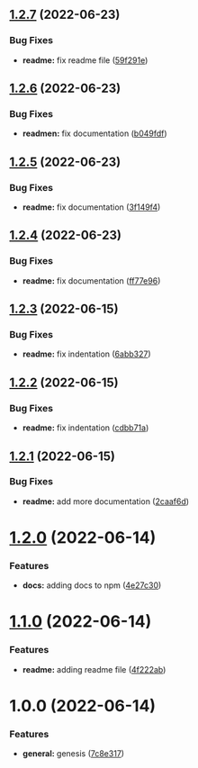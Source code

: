 ## [1.2.7](https://github.com/logeek-io/onvo-pay-js-sdk/compare/v1.2.6...v1.2.7) (2022-06-23)


### Bug Fixes

* **readme:** fix readme file ([59f291e](https://github.com/logeek-io/onvo-pay-js-sdk/commit/59f291e4c65e814ad687299937b64d2a136c7834))

## [1.2.6](https://github.com/logeek-io/onvo-pay-js-sdk/compare/v1.2.5...v1.2.6) (2022-06-23)


### Bug Fixes

* **readmen:** fix documentation ([b049fdf](https://github.com/logeek-io/onvo-pay-js-sdk/commit/b049fdf3a4a3efcf9f05d7c12f76c7e0de9fc5af))

## [1.2.5](https://github.com/logeek-io/onvo-pay-js-sdk/compare/v1.2.4...v1.2.5) (2022-06-23)


### Bug Fixes

* **readme:** fix documentation ([3f149f4](https://github.com/logeek-io/onvo-pay-js-sdk/commit/3f149f44dabb43487ffee167b809d1296fd86d00))

## [1.2.4](https://github.com/logeek-io/onvo-pay-js-sdk/compare/v1.2.3...v1.2.4) (2022-06-23)


### Bug Fixes

* **readme:** fix documentation ([ff77e96](https://github.com/logeek-io/onvo-pay-js-sdk/commit/ff77e9633d80d9e13bbbfcc53685c7939fae927c))

## [1.2.3](https://github.com/logeek-io/onvo-pay-js-sdk/compare/v1.2.2...v1.2.3) (2022-06-15)


### Bug Fixes

* **readme:** fix indentation ([6abb327](https://github.com/logeek-io/onvo-pay-js-sdk/commit/6abb327ffa10590c4a2db2773adf6fab4476ca03))

## [1.2.2](https://github.com/logeek-io/onvo-pay-js-sdk/compare/v1.2.1...v1.2.2) (2022-06-15)


### Bug Fixes

* **readme:** fix indentation ([cdbb71a](https://github.com/logeek-io/onvo-pay-js-sdk/commit/cdbb71a34c65ed91f58f7df2d2e5fd04a2abeb10))

## [1.2.1](https://github.com/logeek-io/onvo-pay-js-sdk/compare/v1.2.0...v1.2.1) (2022-06-15)


### Bug Fixes

* **readme:** add more documentation ([2caaf6d](https://github.com/logeek-io/onvo-pay-js-sdk/commit/2caaf6d776bf9589ce7616b78c061420698f3f18))

# [1.2.0](https://github.com/logeek-io/onvo-pay-js-sdk/compare/v1.1.0...v1.2.0) (2022-06-14)


### Features

* **docs:** adding docs to npm ([4e27c30](https://github.com/logeek-io/onvo-pay-js-sdk/commit/4e27c303e3c6f82b64fbf4e48de76e4d350e92ad))

# [1.1.0](https://github.com/logeek-io/onvo-pay-js-sdk/compare/v1.0.0...v1.1.0) (2022-06-14)


### Features

* **readme:** adding readme file ([4f222ab](https://github.com/logeek-io/onvo-pay-js-sdk/commit/4f222ab0bebedbf57b29c643a7bfc9a7b868f6cb))

# 1.0.0 (2022-06-14)


### Features

* **general:** genesis ([7c8e317](https://github.com/logeek-io/onvo-pay-js-sdk/commit/7c8e317b683b64225a705e56ff789d306c571578))
